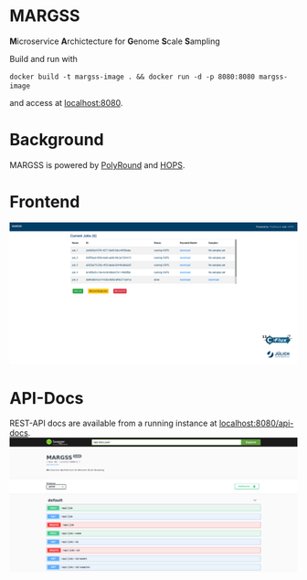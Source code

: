 # MARGSS

**M**icroservice **A**rchictecture for **G**enome **S**cale **S**ampling


Build and run with

```
docker build -t margss-image . && docker run -d -p 8080:8080 margss-image
```

and access at [localhost:8080](localhost:8080).

# Background

MARGSS is powered by [PolyRound](https://gitlab.com/csb.ethz/PolyRound) and [HOPS](https://github.com/modsim/hops).



# Frontend
![Image of MARGSS frontend](https://github.com/modsim/margss/blob/main/images/frontend.png)

# API-Docs
REST-API docs are available from a running instance at [localhost:8080/api-docs](localhost:8080/api-docs). 
![Image of MARGSS frontend](https://github.com/modsim/margss/blob/main/images/api_docs.png)


